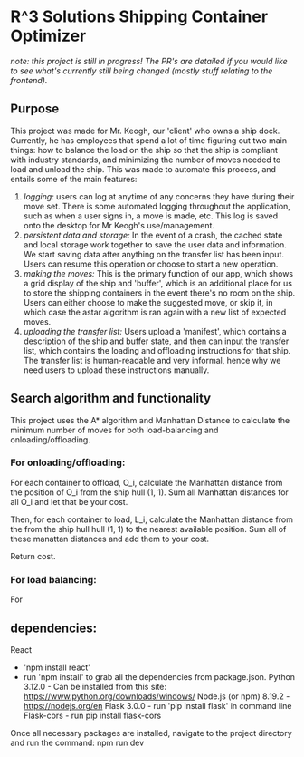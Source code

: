 # R^3 Solutions Shipping Container Optimizer
_note: this project is still in progress! The PR's are detailed if you would like to see what's currently still being changed (mostly stuff relating to the frontend)._

## Purpose
This project was made for Mr. Keogh, our 'client' who owns a ship dock. Currently, he has employees that spend a lot of time figuring out two main things: how to balance the load on the ship so that the ship is compliant with industry standards, and minimizing the number of moves needed to load and unload the ship. This was made to automate this process, and entails some of the main features: 

1. _logging:_ users can log at anytime of any concerns they have during their move set. There is some automated logging throughout the application, such as when a user signs in, a move is made, etc. This log is saved onto the desktop for Mr Keogh's use/management. 
2. _persistent data and storage:_ In the event of a crash, the cached state and local storage work together to save the user data and information. We start saving data after anything on the transfer list has been input. Users can resume this operation or choose to start a new operation. 
3.  _making the moves:_ This is the primary function of our app, which shows a grid display of the ship and 'buffer', which is an additional place for us to store the shipping containers in the event there's no room on the ship. Users can either choose to make the suggested move, or skip it, in which case the astar algorithm is ran again with a new list of expected moves.
4.  _uploading the transfer list:_ Users upload a 'manifest', which contains a description of the ship and buffer state, and then can input the transfer list, which contains the loading and offloading instructions for that ship. The transfer list is human-readable and very informal, hence why we need users to upload these instructions manually. 

## Search algorithm and functionality 
This project uses the A* algorithm and Manhattan Distance to calculate the minimum number of moves for both load-balancing and onloading/offloading. 

### For onloading/offloading: 

For each container to offload, O_i, calculate the Manhattan distance from the position of O_i from the ship hull (1, 1). Sum all Manhattan distances for all O_i and let that be your cost.

Then, for each container to load, L_i, calculate the Manhattan distance from the from the ship hull hull (1, 1) to the nearest available position. Sum all of these manattan distances and add them to your cost.

Return cost.

### For load balancing: 

For

## dependencies: 
React 
   - 'npm install react'
   - run 'npm install' to grab all the dependencies from package.json. 
Python 3.12.0
    - Can be installed from this site: https://www.python.org/downloads/windows/
Node.js (or npm) 8.19.2
    - https://nodejs.org/en
Flask 3.0.0
    - run 'pip install flask' in command line
Flask-cors
    - run pip install flask-cors

Once all necessary packages are installed, navigate to the project directory and run the command:
npm run dev

